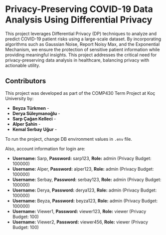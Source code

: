 # Privacy-Preserving COVID-19 Data Analysis Using Differential Privacy

This project leverages Differential Privacy (DP) techniques to analyze and predict COVID-19 patient risks using a large-scale dataset. By incorporating algorithms such as Gaussian Noise, Report Noisy Max, and the Exponential Mechanism, we ensure the protection of sensitive patient information while providing meaningful insights. This project addresses the critical need for privacy-preserving data analysis in healthcare, balancing privacy with actionable utility.

## Contributors
This project was developed as part of the COMP430 Term Project at Koç University by:

- **Beyza Türkmen** - 
- **Derya Süleymanoğlu** - 
- **Sarp Çağan Kelleci** - 
- **Alper Şahin** -
- **Kemal Serbay Uğur** -

To run the project, change DB environment values in `.env` file.

Also, account information for login are:

- **Username:** Sarp, **Password:** sarp123, **Role:** admin (Privacy Budget: 100000)  
- **Username:** Alper, **Password:** alper123, **Role:** admin (Privacy Budget: 100000)  
- **Username:** Serbay, **Password:** serbay123, **Role:** admin (Privacy Budget: 100000)  
- **Username:** Derya, **Password:** derya123, **Role:** admin (Privacy Budget: 100000)  
- **Username:** Beyza, **Password:** beyza123, **Role:** admin (Privacy Budget: 100000)  
- **Username:** Viewer1, **Password:** viewer123, **Role:** viewer (Privacy Budget: 100)  
- **Username:** Viewer2, **Password:** viewer456, **Role:** viewer (Privacy Budget: 100)
